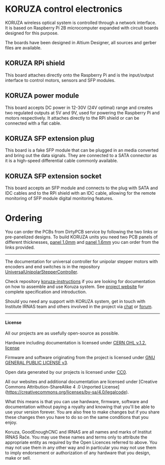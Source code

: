 # KORUZA control electronics

KORUZA wireless optical system is controlled through a network interface. It is based on Raspberry Pi 2B microcomputer expanded with circuit boards designed for this purpose.

The boards have been designed in Altium Designer, all sources and gerber files are available.



## KORUZA RPi shield
This board attaches directly onto the Raspberry Pi and is the input/output interface to control motors, sensors and SFP modules.

## KORUZA power module
This board accepts DC power in 12-30V (24V optimal) range and creates two regulated outputs at 5V and 9V, used for powering the Raspberry Pi and motors respectively. It attaches directly to the RPi shield or can be connected with a flat cable.

## KORUZA SFP extension plug
This board is a fake SFP module that can be plugged in an media converted and bring out the data signals. They are connected to a SATA connector as it is a high-speed differential cable commonly available.

## KORUZA SFP extension socket
This board accepts an SFP module and connects to the plug with SATA and IDC cables and to the RPi shield with an IDC cable, allowing for the remote monitoring of SFP module digital monitoring features.

# Ordering
You can order the PCBs from DirtyPCB service by following the two links or pre-panelized designs. To build KORUZA units you need two PCB panels of different thicknesses, [panel 1.0mm](http://dirtypcbs.com/view.php?share=15209&accesskey=d26ee0985b1c8a857d2a581abbbace13) and [panel 1.6mm](http://dirtypcbs.com/view.php?share=15210&accesskey=55f58673fd12db957a8ae663c1b3f456) you can order from the links provided.

---

The documentation for universal controller for unipolar stepper motors with encoders and end switches is in the repository [UniversalUnipolarStepperController](https://github.com/IRNAS/UniversalUnipolarStepperController).

Check  repository [koruza-instructions](https://github.com/IRNAS/KORUZA-instructions) if you are looking for documentation on how to assemble and use Koruza system. See [project website](http://koruza.net/) for complete specification and introduction.

Should you need any support with KORUZA system, get in touch with Institute IRNAS team and others involved in the project via [chat](https://chat.irnas.eu/) or [forum](http://forum.irnas.eu/).

---

#### License

All our projects are as usefully open-source as possible.

Hardware including documentation is licensed under [CERN OHL v.1.2. license](http://www.ohwr.org/licenses/cern-ohl/v1.2)

Firmware and software originating from the project is licensed under [GNU GENERAL PUBLIC LICENSE v3](http://www.gnu.org/licenses/gpl-3.0.en.html).

Open data generated by our projects is licensed under [CC0](https://creativecommons.org/publicdomain/zero/1.0/legalcode).

All our websites and additional documentation are licensed under [Creative Commons Attribution-ShareAlike 4 .0 Unported License] (https://creativecommons.org/licenses/by-sa/4.0/legalcode).

What this means is that you can use hardware, firmware, software and documentation without paying a royalty and knowing that you'll be able to use your version forever. You are also free to make changes but if you share these changes then you have to do so on the same conditions that you enjoy.

Koruza, GoodEnoughCNC and IRNAS are all names and marks of Institut IRNAS Rače. 
You may use these names and terms only to attribute the appropriate entity as required by the Open Licences referred to above. You may not use them in any other way and in particular you may not use them to imply endorsement or authorization of any hardware that you design, make or sell.


